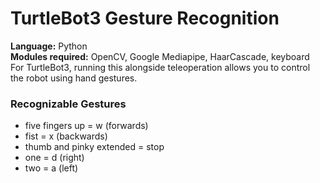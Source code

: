 # TurtleBot3 Gesture Recognition

**Language:** Python             
**Modules required:** OpenCV, Google Mediapipe, HaarCascade, keyboard             
For TurtleBot3, running this alongside teleoperation allows you to control the robot using hand gestures.

### Recognizable Gestures
- five fingers up = w (forwards)
- fist = x (backwards)
- thumb and pinky extended = stop
- one = d (right)
- two = a (left)

